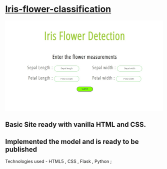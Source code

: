# [Iris-flower-classification](https://my-iris-flower.herokuapp.com/)

![Screenshot of Index Page](/static/ScreenshotIndex.jpg)

## Basic Site ready with vanilla HTML and CSS.
## Implemented the model and is ready to be published

Technologies used - HTML5 , CSS , Flask , Python ;
